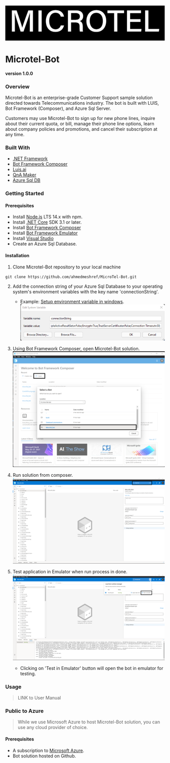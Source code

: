 ![project_img](./logo.jpg)

# Microtel-Bot
**version 1.0.0**

### Overview

Microtel-Bot is an enterprise-grade Customer Support sample solution directed towards Telecommunications industry. The bot is built with LUIS, Bot Framework (Composer), and Azure Sql Server. 

Customers may use Microtel-Bot to sign up for new phone lines, inquire about their current quota, or bill, manage their phone line options, learn about company policies and promotions, and cancel their subscription at any time.  


### Built With

- [.NET Framework](https://docs.microsoft.com/en-us/dotnet/)
- [Bot Framework Composer](https://docs.microsoft.com/en-us/composer/introduction?tabs=v2x) 
- [Luis.ai](https://docs.microsoft.com/en-us/azure/cognitive-services/luis/)  
- [QnA Maker](https://azure.microsoft.com/en-us/services/cognitive-services/qna-maker/#overview)
- [Azure Sql DB](https://azure.microsoft.com/en-us/products/azure-sql/database/)


### Getting Started
 
#### Prerequisites
- Install [Node.js](https://nodejs.org/en/) LTS 14.x with npm.
- Install [.NET Core](https://dotnet.microsoft.com/download/dotnet/3.1) SDK 3.1 or later.
- Install [Bot Framework Composer](https://docs.microsoft.com/en-us/composer/install-composer?tabs=windows) 
- Install [Bot Framework Emulator](https://github.com/microsoft/BotFramework-Emulator/releases) 
- Install [Visual Studio](https://visualstudio.microsoft.com/vs/community/)
- Create an Azure Sql Database. 

#### Installation 
1. Clone Microtel-Bot repository to your local machine 
```
git clone https://github.com/ahmedmeshref/MicroTel-Bot.git
```
2. Add the connection string of your Azure Sql Database to your operating system's environment variables with the key name 'connectionString'.
    - Example: [Setup environment variable in windows](https://docs.oracle.com/en/database/oracle/machine-learning/oml4r/1.5.1/oread/creating-and-modifying-environment-variables-on-windows.html). 
        ![connection string img](./connectionString.png)

3. Using Bot Framework Composer, open Microtel-Bot solution. 
    ![composer](./composer.png)

4. Run solution from composer.
    ![run composer](./runComposer.png)

5. Test application in Emulator when run process in done.
    ![test bot](./testApp.png)
    - Clicking on 'Test in Emulator' button will open the bot in emulator for testing.  


### Usage

> LINK to User Manual

### Public to Azure  

> While we use Microsoft Azure to host Microtel-Bot solution, you can use any cloud provider of choice.    

#### Prerequisites
- A subscription to [Microsoft Azure](https://azure.microsoft.com/en-us/free/).
- Bot solution hosted on Github.


